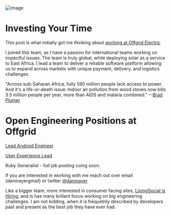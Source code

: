 ![image](http://www.mayerdan.com/assets/img/Dan-Roof-Install-2.JPG)

# Investing Your Time

This post is what initially got me thinking about [working at Offgrid Electric](https://medium.com/electric-africa/a-dream-job-for-someone-who-loves-adventure-d256b8d21a97)

I joined this team, as I have a passion for international teams working on impactful issues. The team is truly global, while deploying solar as a service to East Africa. I lead a team to deliver a reliable software platform allowing us to expand across markets with unique payment, delivery, and logistics challenges.

"Across sub-Saharan Africa, fully 590 million people lack access to power. And it's a life-or-death issue: Indoor air pollution from wood stoves now kills 3.5 million people per year, more than AIDS and malaria combined." --[Brad Plumer](http://www.washingtonpost.com/blogs/wonkblog/wp/2013/07/02/a-closer-look-at-obamas-7-billion-plan-to-bring-electricity-to-africa/)


# Open Engineering Positions at Offgrid

[Lead Android Engineer](https://medium.com/electric-africa/lead-android-engineer-d35e149745e3)

[User Experience Lead](https://medium.com/electric-africa/surge-ui-engineer-c0d116f06d71)

Ruby Generalist - full job posting coing soon.

If you are interested in working with me reach out over email (danmayer<at>gmail) or twitter [@danmayer](http://twitter.com/danmayer)

Like a bigger team, more interested in consumer facing sites, [LivingSocial is Hiring](http://jobs.livingsocial.com/careers/departments/engineering-software-development/), and is has many brillant focus working on big engineering challenges. I am not kidding, when it is frequetnly described by developers past and present as the best job they have ever had.